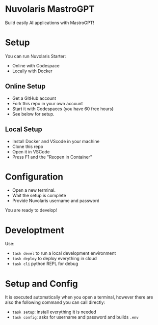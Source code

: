# Nuvolaris MastroGPT

Build easily AI applications with MastroGPT!

# Setup

You can run Nuvolaris Starter: 
- Online with Codespace 
- Locally with Docker

## Online Setup 

- Get a GitHub account
- Fork this repo in your own account
- Start it with Codespaces (you have 60 free hours)
- See below for setup.

## Local Setup 

- Install Docker and VScode in your machine
- Clone this repo
- Open it in VSCode
- Press F1  and the "Reopen in Container"

# Configuration

- Open a new terminal. 
- Wait the setup is complete
- Provide Nuvolaris username and password

You are ready to develop!

# Developtment

Use:

- `task devel` to run a local development environment
- `task deploy` to deploy everything in cloud
- `task cli`  python REPL for debug

# Setup and Config

It is executed automatically when you open a terminal, however there are also the following command you can call directly:

- `task setup`: install everything it is needed
- `task config`:  asks for username and password and builds `.env`
